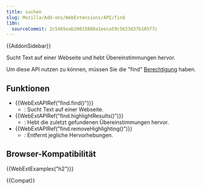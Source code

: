 ```yaml
---
title: suchen
slug: Mozilla/Add-ons/WebExtensions/API/find
l10n:
  sourceCommit: 2c5465eab20015868a1eeca59c5623d37b105f7c
---
```


{{AddonSidebar}}

Sucht Text auf einer Webseite und hebt Übereinstimmungen hervor.

Um diese API nutzen zu können, müssen Sie die "find" [Berechtigung](/de/docs/Mozilla/Add-ons/WebExtensions/manifest.json/permissions) haben.

## Funktionen

- {{WebExtAPIRef("find.find()")}}
  - : Sucht Text auf einer Webseite.
- {{WebExtAPIRef("find.highlightResults()")}}
  - : Hebt die zuletzt gefundenen Übereinstimmungen hervor.
- {{WebExtAPIRef("find.removeHighlighting()")}}
  - : Entfernt jegliche Hervorhebungen.

## Browser-Kompatibilität

{{WebExtExamples("h2")}}

{{Compat}}
